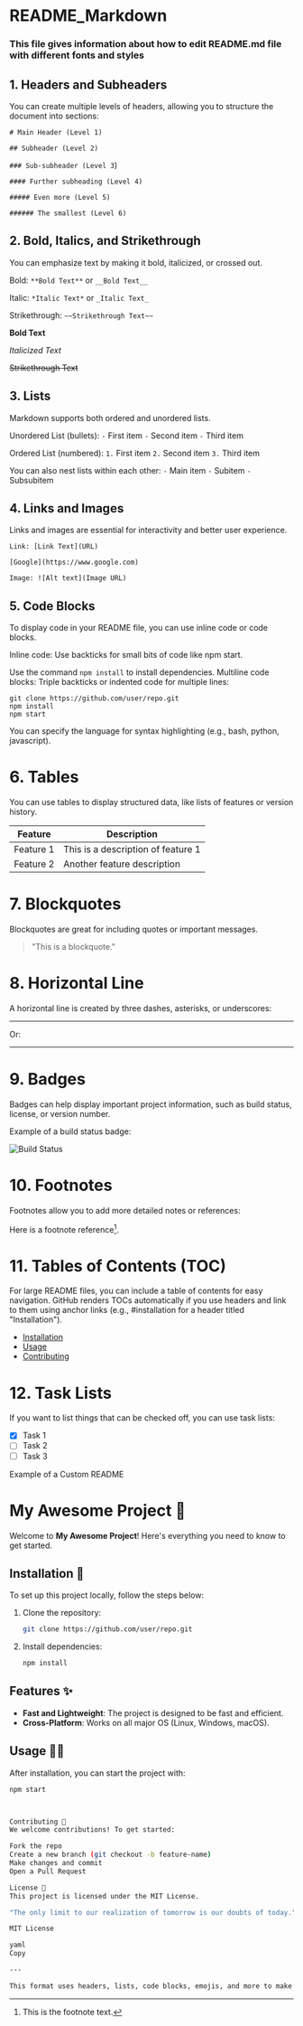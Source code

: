 # README_Markdown

### This file gives information about how to edit README.md file with different fonts and styles

## 1. Headers and Subheaders

You can create multiple levels of headers, allowing you to structure the document into sections:


`# Main Header (Level 1)`

`## Subheader (Level 2)`
 
`### Sub-subheader (Level 3`)

`#### Further subheading (Level 4)`

`##### Even more (Level 5)`

`###### The smallest (Level 6)`


## 2. Bold, Italics, and Strikethrough

You can emphasize text by making it bold, italicized, or crossed out.

Bold: `**Bold Text**` or `__Bold Text__`

Italic: `*Italic Text*` or `_Italic Text_`

Strikethrough: `~~Strikethrough Text~~`

**Bold Text**

*Italicized Text*

~~Strikethrough Text~~

## 3. Lists

Markdown supports both ordered and unordered lists.

Unordered List (bullets):
`-` First item
`-` Second item
`-` Third item

Ordered List (numbered):
`1.` First item
`2.` Second item
`3.` Third item

You can also nest lists within each other:
`-` Main item
  `-` Subitem
    `-` Subsubitem

## 4. Links and Images

Links and images are essential for interactivity and better user experience.

`Link: [Link Text](URL)`

`[Google](https://www.google.com)`

`Image: ![Alt text](Image URL)`


## 5. Code Blocks

To display code in your README file, you can use inline code or code blocks.

Inline code: Use backticks for small bits of code like npm start.

Use the command `npm install` to install dependencies.
Multiline code blocks: Triple backticks or indented code for multiple lines:

```
git clone https://github.com/user/repo.git
npm install
npm start
```

You can specify the language for syntax highlighting (e.g., bash, python, javascript).

# 6. Tables
You can use tables to display structured data, like lists of features or version history.

| Feature        | Description                   |
|----------------|-------------------------------|
| Feature 1      | This is a description of feature 1 |
| Feature 2      | Another feature description    |

# 7. Blockquotes
Blockquotes are great for including quotes or important messages.

> "This is a blockquote."


# 8. Horizontal Line
A horizontal line is created by three dashes, asterisks, or underscores:

---
Or:

***

# 9. Badges
Badges can help display important project information, such as build status, license, or version number.

Example of a build status badge:

![Build Status](https://img.shields.io/badge/build-passing-brightgreen)


# 10. Footnotes
Footnotes allow you to add more detailed notes or references:

Here is a footnote reference[^1].

[^1]: This is the footnote text.


# 11. Tables of Contents (TOC)
For large README files, you can include a table of contents for easy navigation. GitHub renders TOCs automatically if you use headers and link to them using anchor links (e.g., #installation for a header titled "Installation").

- [Installation](#installation)
- [Usage](#usage)
- [Contributing](#contributing)

# 12. Task Lists
If you want to list things that can be checked off, you can use task lists:

- [x] Task 1
- [ ] Task 2
- [ ] Task 3

Example of a Custom README

# My Awesome Project 🚀

Welcome to **My Awesome Project**! Here's everything you need to know to get started.

## Installation 🔧

To set up this project locally, follow the steps below:

1. Clone the repository:
    ```bash
    git clone https://github.com/user/repo.git
    ```
2. Install dependencies:
    ```bash
    npm install
    ```

## Features ✨

- **Fast and Lightweight**: The project is designed to be fast and efficient.
- **Cross-Platform**: Works on all major OS (Linux, Windows, macOS).

## Usage 🏃‍♂️

After installation, you can start the project with:
```bash
npm start



Contributing 🤝
We welcome contributions! To get started:

Fork the repo
Create a new branch (git checkout -b feature-name)
Make changes and commit
Open a Pull Request

License 📜
This project is licensed under the MIT License.

"The only limit to our realization of tomorrow is our doubts of today." — Franklin D. Roosevelt

MIT License

yaml
Copy

---

This format uses headers, lists, code blocks, emojis, and more to make the README visually engaging. You can also tweak it based on the nature of your project to fit your specific audience.
